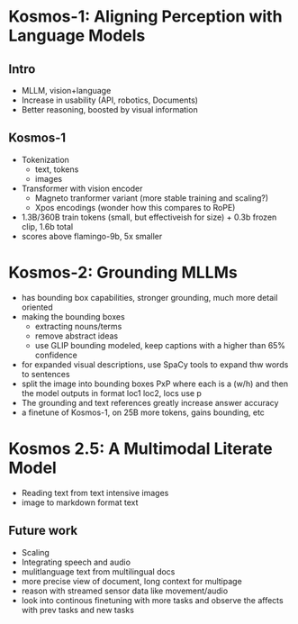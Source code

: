 # Kosmos-1: Aligning Perception with Language Models 

## Intro
 - MLLM, vision+language
 - Increase in usability (API, robotics, Documents) 
 - Better reasoning, boosted by visual information
 
## Kosmos-1
 - Tokenization
    - text, <s></s> tokens
    - images <image></image>
 - Transformer with vision encoder
   - Magneto tranformer variant (more stable training and scaling?)
   - Xpos encodings (wonder how this compares to RoPE)
 - 1.3B/360B train tokens (small, but effectiveish for size) + 0.3b frozen clip, 1.6b total
 - scores above flamingo-9b, 5x smaller

# Kosmos-2: Grounding MLLMs
 - has bounding box capabilities, stronger grounding, much more detail oriented
 - making the bounding boxes
   - extracting nouns/terms
   - remove abstract ideas
   - use GLIP bounding modeled, keep captions with a higher than 65% confidence
 - for expanded visual descriptions, use SpaCy tools to expand thw words to sentences
 - split the image into bounding boxes PxP where each is a (w/h) and then the model outputs in format <box>loc1 loc2</box>, locs use p
 - The grounding and text references greatly increase answer accuracy
 - a finetune of Kosmos-1, on 25B more tokens, gains bounding, etc

# Kosmos 2.5: A Multimodal Literate Model
 - Reading text from text intensive images
 - image to markdown format text

## Future work
 - Scaling
 - Integrating speech and audio
 - mulitlanguage text from multilingual docs
 - more precise view of document, long context for multipage
 - reason with streamed sensor data like movement/audio
 - look into continous finetuning with more tasks and observe the affects with prev tasks and new tasks